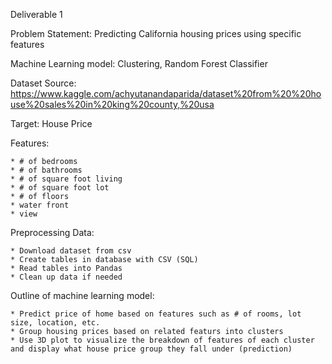 Deliverable 1

Problem Statement: Predicting California housing prices using specific features

Machine Learning model: Clustering, Random Forest Classifier

Dataset Source: https://www.kaggle.com/achyutanandaparida/dataset%20from%20%20house%20sales%20in%20king%20county,%20usa

Target: House Price

Features:

    * # of bedrooms
    * # of bathrooms
    * # of square foot living
    * # of square foot lot
    * # of floors
    * water front
    * view


Preprocessing Data:

    * Download dataset from csv
    * Create tables in database with CSV (SQL)
    * Read tables into Pandas
    * Clean up data if needed

Outline of machine learning model:

    * Predict price of home based on features such as # of rooms, lot size, location, etc.
    * Group housing prices based on related featurs into clusters
    * Use 3D plot to visualize the breakdown of features of each cluster and display what house price group they fall under (prediction)

